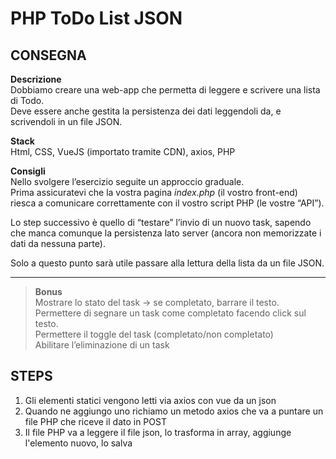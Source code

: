 PHP ToDo List JSON
===
## CONSEGNA

**Descrizione** <br>
Dobbiamo creare una web-app che permetta di leggere e scrivere una lista di Todo. <br>
Deve essere anche gestita la persistenza dei dati leggendoli da, e scrivendoli in un file JSON.

**Stack**<br>
Html, CSS, VueJS (importato tramite CDN), axios, PHP

**Consigli**<br>
Nello svolgere l’esercizio seguite un approccio graduale.<br>
Prima assicuratevi che la vostra pagina *index.php* (il vostro front-end) riesca a comunicare correttamente con il vostro script PHP (le vostre “API”).

Lo step successivo è quello di “testare” l’invio di un nuovo task, sapendo che manca comunque la persistenza lato server (ancora non memorizzate i dati da nessuna parte).

Solo a questo punto sarà utile passare alla lettura della lista da un file JSON.
****

>**Bonus**<br>
Mostrare lo stato del task → se completato, barrare il testo.<br>
Permettere di segnare un task come completato facendo click sul testo.<br>
Permettere il toggle del task (completato/non completato)<br>
Abilitare l’eliminazione di un task

## STEPS
1. Gli elementi statici vengono letti via axios con vue da un json
2. Quando ne aggiungo uno richiamo un metodo axios che va a puntare un file PHP che riceve il dato in POST 
3. Il file PHP va a leggere il file json, lo trasforma in array, aggiunge l'elemento nuovo, lo salva 
